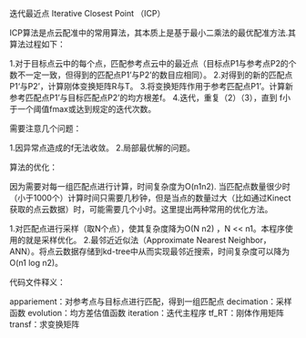 
迭代最近点 Iterative Closest Point （ICP）

ICP算法是点云配准中的常用算法，其本质上是基于最小二乘法的最优配准方法.其算法过程如下：

1.对于目标点云中的每个点，匹配参考点云中的最近点（目标点P1与参考点P2的个数不一定一致，但得到的匹配点P1’与P2’的数目应相同）。
2.对得到的新的匹配点P1‘与P2’，计算刚体变换矩阵R与T。
3.将变换矩阵作用于参考匹配点P1’。计算新参考匹配点P1’与目标匹配点P2’的均方根差f。
4.迭代，重复（2）（3），直到 f小于一个阈值fmax或达到规定的迭代次数。

需要注意几个问题：

1.因异常点造成的f无法收敛。
2.局部最优解的问题。

算法的优化：

因为需要对每一组匹配点进行计算，时间复杂度为O(n1n2). 当匹配点数量很少时（小于1000个）计算时间只需要几秒钟，但是当点的数量过大（比如通过Kinect获取的点云数据）时，可能需要几个小时。这里提出两种常用的优化方法。

1.对匹配点进行采样（取N个点），使其复杂度降为O(N n2) ，N << n1。本程序使用的就是采样优化。
2.最邻近近似法（Approximate Nearest Neighbor，ANN）。将点云数据存储到kd-tree中从而实现最邻近搜索，时间复杂度可以降为O(n1 log n2)。

代码文件释义：

appariement：对参考点与目标点进行匹配，得到一组匹配点
decimation：采样函数
evolution：均方差估值函数
iteration：迭代主程序
tf_RT：刚体作用矩阵
transf：求变换矩阵
